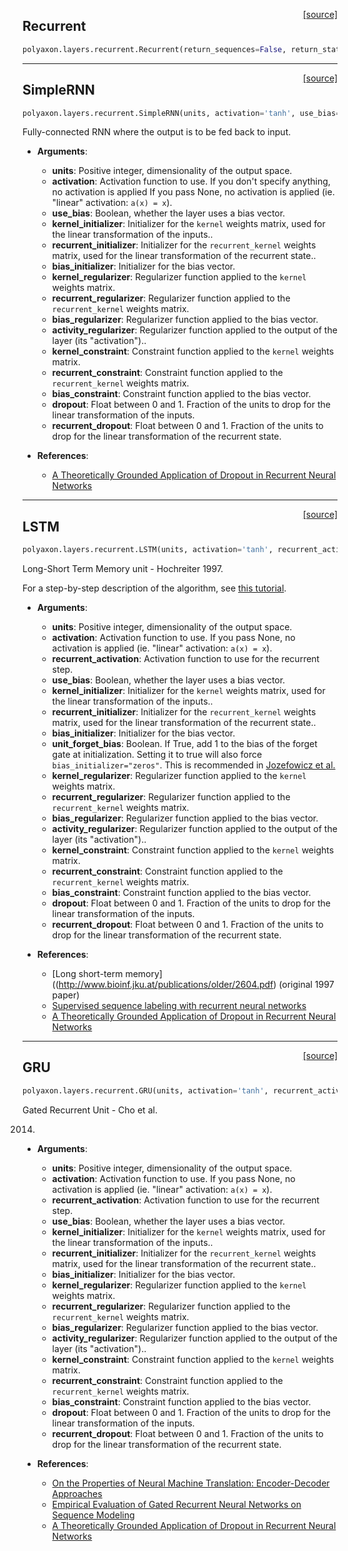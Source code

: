 <span style="float:right;">[[source]](https://github.com/polyaxon/polyaxon-docs/blob/master/polyaxon/layers/recurrent.py#L19)</span>
## Recurrent

```python
polyaxon.layers.recurrent.Recurrent(return_sequences=False, return_state=False, go_backwards=False, stateful=False, unroll=False, implementation=0)
```


----

<span style="float:right;">[[source]](https://github.com/polyaxon/polyaxon-docs/blob/master/polyaxon/layers/recurrent.py#L23)</span>
## SimpleRNN

```python
polyaxon.layers.recurrent.SimpleRNN(units, activation='tanh', use_bias=True, kernel_initializer='glorot_uniform', recurrent_initializer='orthogonal', bias_initializer='zeros', kernel_regularizer=None, recurrent_regularizer=None, bias_regularizer=None, activity_regularizer=None, kernel_constraint=None, recurrent_constraint=None, bias_constraint=None, dropout=0.0, recurrent_dropout=0.0)
```

Fully-connected RNN where the output is to be fed back to input.

- __Arguments__:
	- __units__: Positive integer, dimensionality of the output space.
	- __activation__: Activation function to use.
	  If you don't specify anything, no activation is applied
	  If you pass None, no activation is applied
	  (ie. "linear" activation: `a(x) = x`).
	- __use_bias__: Boolean, whether the layer uses a bias vector.
	- __kernel_initializer__: Initializer for the `kernel` weights matrix,
	  used for the linear transformation of the inputs..
	- __recurrent_initializer__: Initializer for the `recurrent_kernel`
	  weights matrix,
	  used for the linear transformation of the recurrent state..
	- __bias_initializer__: Initializer for the bias vector.
	- __kernel_regularizer__: Regularizer function applied to
	  the `kernel` weights matrix.
	- __recurrent_regularizer__: Regularizer function applied to
	  the `recurrent_kernel` weights matrix.
	- __bias_regularizer__: Regularizer function applied to the bias vector.
	- __activity_regularizer__: Regularizer function applied to
	  the output of the layer (its "activation")..
	- __kernel_constraint__: Constraint function applied to
	  the `kernel` weights matrix.
	- __recurrent_constraint__: Constraint function applied to
	  the `recurrent_kernel` weights matrix.
	- __bias_constraint__: Constraint function applied to the bias vector.
	- __dropout__: Float between 0 and 1.
	  Fraction of the units to drop for
	  the linear transformation of the inputs.
	- __recurrent_dropout__: Float between 0 and 1.
	  Fraction of the units to drop for
	  the linear transformation of the recurrent state.

- __References__:
  - [A Theoretically Grounded Application of Dropout in Recurrent Neural
	Networks](http://arxiv.org/abs/1512.05287)
  

----

<span style="float:right;">[[source]](https://github.com/polyaxon/polyaxon-docs/blob/master/polyaxon/layers/recurrent.py#L105)</span>
## LSTM

```python
polyaxon.layers.recurrent.LSTM(units, activation='tanh', recurrent_activation='hard_sigmoid', use_bias=True, kernel_initializer='glorot_uniform', recurrent_initializer='orthogonal', bias_initializer='zeros', unit_forget_bias=True, kernel_regularizer=None, recurrent_regularizer=None, bias_regularizer=None, activity_regularizer=None, kernel_constraint=None, recurrent_constraint=None, bias_constraint=None, dropout=0.0, recurrent_dropout=0.0)
```

Long-Short Term Memory unit - Hochreiter 1997.

  For a step-by-step description of the algorithm, see
  [this tutorial](http://deeplearning.net/tutorial/lstm.html).

- __Arguments__:
	- __units__: Positive integer, dimensionality of the output space.
	- __activation__: Activation function to use.
	  If you pass None, no activation is applied
	  (ie. "linear" activation: `a(x) = x`).
	- __recurrent_activation__: Activation function to use
	  for the recurrent step.
	- __use_bias__: Boolean, whether the layer uses a bias vector.
	- __kernel_initializer__: Initializer for the `kernel` weights matrix,
	  used for the linear transformation of the inputs..
	- __recurrent_initializer__: Initializer for the `recurrent_kernel`
	  weights matrix,
	  used for the linear transformation of the recurrent state..
	- __bias_initializer__: Initializer for the bias vector.
	- __unit_forget_bias__: Boolean.
	  If True, add 1 to the bias of the forget gate at initialization.
	  Setting it to true will also force `bias_initializer="zeros"`.
	  This is recommended in [Jozefowicz et
		al.](http://www.jmlr.org/proceedings/papers/v37/jozefowicz15.pdf)
	- __kernel_regularizer__: Regularizer function applied to
	  the `kernel` weights matrix.
	- __recurrent_regularizer__: Regularizer function applied to
	  the `recurrent_kernel` weights matrix.
	- __bias_regularizer__: Regularizer function applied to the bias vector.
	- __activity_regularizer__: Regularizer function applied to
	  the output of the layer (its "activation")..
	- __kernel_constraint__: Constraint function applied to
	  the `kernel` weights matrix.
	- __recurrent_constraint__: Constraint function applied to
	  the `recurrent_kernel` weights matrix.
	- __bias_constraint__: Constraint function applied to the bias vector.
	- __dropout__: Float between 0 and 1.
	  Fraction of the units to drop for
	  the linear transformation of the inputs.
	- __recurrent_dropout__: Float between 0 and 1.
	  Fraction of the units to drop for
	  the linear transformation of the recurrent state.

- __References__:
  - [Long short-term
	memory]((http://www.bioinf.jku.at/publications/older/2604.pdf)
	(original 1997 paper)
  - [Supervised sequence labeling with recurrent neural
	networks](http://www.cs.toronto.edu/~graves/preprint.pdf)
  - [A Theoretically Grounded Application of Dropout in Recurrent Neural
	Networks](http://arxiv.org/abs/1512.05287)
  

----

<span style="float:right;">[[source]](https://github.com/polyaxon/polyaxon-docs/blob/master/polyaxon/layers/recurrent.py#L63)</span>
## GRU

```python
polyaxon.layers.recurrent.GRU(units, activation='tanh', recurrent_activation='hard_sigmoid', use_bias=True, kernel_initializer='glorot_uniform', recurrent_initializer='orthogonal', bias_initializer='zeros', kernel_regularizer=None, recurrent_regularizer=None, bias_regularizer=None, activity_regularizer=None, kernel_constraint=None, recurrent_constraint=None, bias_constraint=None, dropout=0.0, recurrent_dropout=0.0)
```

Gated Recurrent Unit - Cho et al.

  2014.

- __Arguments__:
	- __units__: Positive integer, dimensionality of the output space.
	- __activation__: Activation function to use.
	  If you pass None, no activation is applied
	  (ie. "linear" activation: `a(x) = x`).
	- __recurrent_activation__: Activation function to use
	  for the recurrent step.
	- __use_bias__: Boolean, whether the layer uses a bias vector.
	- __kernel_initializer__: Initializer for the `kernel` weights matrix,
	  used for the linear transformation of the inputs..
	- __recurrent_initializer__: Initializer for the `recurrent_kernel`
	  weights matrix,
	  used for the linear transformation of the recurrent state..
	- __bias_initializer__: Initializer for the bias vector.
	- __kernel_regularizer__: Regularizer function applied to
	  the `kernel` weights matrix.
	- __recurrent_regularizer__: Regularizer function applied to
	  the `recurrent_kernel` weights matrix.
	- __bias_regularizer__: Regularizer function applied to the bias vector.
	- __activity_regularizer__: Regularizer function applied to
	  the output of the layer (its "activation")..
	- __kernel_constraint__: Constraint function applied to
	  the `kernel` weights matrix.
	- __recurrent_constraint__: Constraint function applied to
	  the `recurrent_kernel` weights matrix.
	- __bias_constraint__: Constraint function applied to the bias vector.
	- __dropout__: Float between 0 and 1.
	  Fraction of the units to drop for
	  the linear transformation of the inputs.
	- __recurrent_dropout__: Float between 0 and 1.
	  Fraction of the units to drop for
	  the linear transformation of the recurrent state.

- __References__:
  - [On the Properties of Neural Machine Translation: Encoder-Decoder
	Approaches](https://arxiv.org/abs/1409.1259)
  - [Empirical Evaluation of Gated Recurrent Neural Networks on Sequence
	Modeling](http://arxiv.org/abs/1412.3555v1)
  - [A Theoretically Grounded Application of Dropout in Recurrent Neural
	Networks](http://arxiv.org/abs/1512.05287)
  